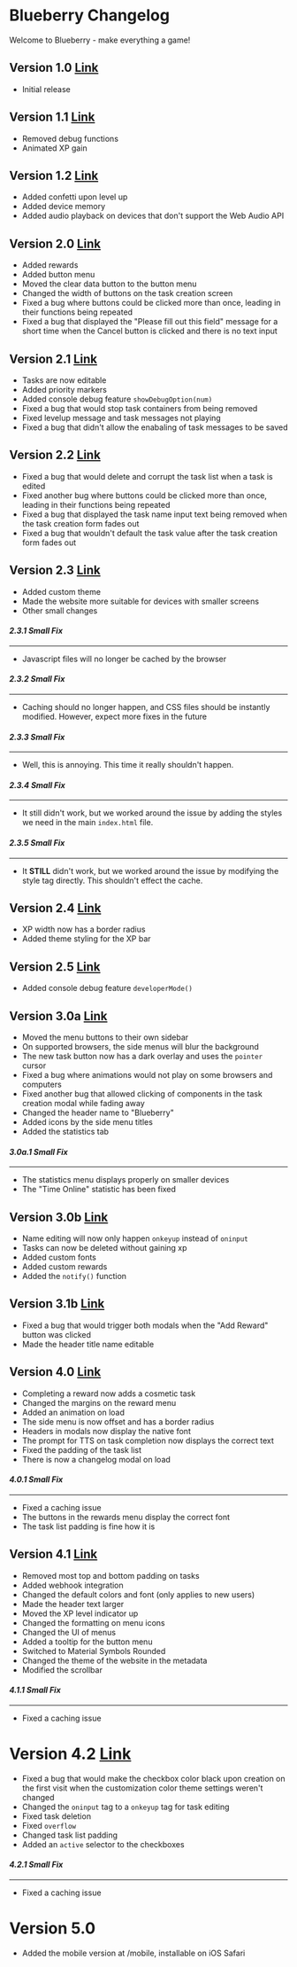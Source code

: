 # Blueberry Changelog
Welcome to Blueberry - make everything a game! 
## Version 1.0 [Link](https://github.com/KRZS-Services/Blueberry/tree/59d3ec504a5322ac5382874b4065e3a9aa0b44a4)
- Initial release
## Version 1.1 [Link](https://github.com/KRZS-Services/Blueberry/tree/6f6c9735b61637aefb19ad6fe3042a1b4241f7fb)
- Removed debug functions
- Animated XP gain
## Version 1.2 [Link](https://github.com/KRZS-Services/Blueberry/tree/56607059ef5362f92531d33717650d1488179e9f)
- Added confetti upon level up
- Added device memory
- Added audio playback on devices that don't support the Web Audio API
## Version 2.0 [Link](https://github.com/KRZS-Services/Blueberry/tree/fc9e54a6cd0bc59476c8f0a6efb94a44c555d23a)
- Added rewards
- Added button menu
- Moved the clear data button to the button menu
- Changed the width of buttons on the task creation screen
- Fixed a bug where buttons could be clicked more than once, leading in their functions being repeated
- Fixed a bug that displayed the "Please fill out this field" message for a short time when the Cancel button is clicked and there is no text input
## Version 2.1 [Link](https://github.com/KRZS-Services/Blueberry/tree/9fc3776be4e23ecff32e4a41501610d5853124df)
- Tasks are now editable
- Added priority markers
- Added console debug feature `showDebugOption(num)`
- Fixed a bug that would stop task containers from being removed
- Fixed levelup message and task messages not playing
- Fixed a bug that didn't allow the enabaling of task messages to be saved
## Version 2.2 [Link](https://github.com/KRZS-Services/Blueberry/tree/19db45396b9bf1263f1026325a82e2b3ded1351b)
- Fixed a bug that would delete and corrupt the task list when a task is edited
- Fixed another bug where buttons could be clicked more than once, leading in their functions being repeated
- Fixed a bug that displayed the task name input text being removed when the task creation form fades out
- Fixed a bug that wouldn't default the task value after the task creation form fades out
## Version 2.3 [Link](https://github.com/KRZS-Services/Blueberry/tree/dd0ac279468e09a483b3c045301dd388ae590c40)
- Added custom theme
- Made the website more suitable for devices with smaller screens
- Other small changes
#### *2.3.1 Small Fix*
___
- Javascript files will no longer be cached by the browser
#### *2.3.2 Small Fix*
___
- Caching should no longer happen, and CSS files should be instantly modified. However, expect more fixes in the future
#### *2.3.3 Small Fix*
___
- Well, this is annoying. This time it really shouldn't happen.
#### *2.3.4 Small Fix*
___
- It still didn't work, but we worked around the issue by adding the styles we need in the main `index.html` file.
#### *2.3.5 Small Fix*
___
- It **STILL** didn't work, but we worked around the issue by modifying the style tag directly. This shouldn't effect the cache.
## Version 2.4 [Link](https://github.com/KRZS-Services/Blueberry/tree/ffb8d6a4a42996e680c582800ded9e96ddca54f8)
- XP width now has a border radius
- Added theme styling for the XP bar
## Version 2.5 [Link](https://github.com/KRZS-Services/Blueberry/tree/a7dcf8a11e6c1a035246bb54694bee99f3a3d74b)
- Added console debug feature `developerMode()`
## Version 3.0a [Link](https://github.com/KRZS-Services/Blueberry/tree/a0a220f63d2e17526a807e9f78463d050bf60f5e)
- Moved the menu buttons to their own sidebar
- On supported browsers, the side menus will blur the background
- The new task button now has a dark overlay and uses the `pointer` cursor
- Fixed a bug where animations would not play on some browsers and computers
- Fixed another bug that allowed clicking of components in the task creation modal while fading away
- Changed the header name to "Blueberry"
- Added icons by the side menu titles
- Added the statistics tab
#### *3.0a.1 Small Fix*
___
- The statistics menu displays properly on smaller devices
- The "Time Online" statistic has been fixed
## Version 3.0b [Link](https://github.com/KRZS-Services/Blueberry/tree/ba063d79b77f68c684f150f74bbde0dab5423218)
- Name editing will now only happen `onkeyup` instead of `oninput`
- Tasks can now be deleted without gaining xp
- Added custom fonts
- Added custom rewards
- Added the `notify()` function
## Version 3.1b [Link](https://github.com/KRZS-Services/Blueberry/tree/d6c86bc5b7e87a3181f76d45e5b722e03b1d88c0)
- Fixed a bug that would trigger both modals when the "Add Reward" button was clicked
- Made the header title name editable
## Version 4.0 [Link](https://github.com/KRZS-Services/Blueberry/tree/5d51e02e5fa26f71c49ffd9664066c43217a95c4)
- Completing a reward now adds a cosmetic task
- Changed the margins on the reward menu
- Added an animation on load
- The side menu is now offset and has a border radius
- Headers in modals now display the native font
- The prompt for TTS on task completion now displays the correct text
- Fixed the padding of the task list
- There is now a changelog modal on load
#### *4.0.1 Small Fix*
___
- Fixed a caching issue
- The buttons in the rewards menu display the correct font
- The task list padding is fine how it is
## Version 4.1 [Link](https://github.com/KRZS-Services/Blueberry/tree/d2a285a6bada258d5750af9a1e0d85d756a0dd9c)
- Removed most top and bottom padding on tasks
- Added webhook integration
- Changed the default colors and font (only applies to new users)
- Made the header text larger
- Moved the XP level indicator up
- Changed the formatting on menu icons
- Changed the UI of menus
- Added a tooltip for the button menu
- Switched to Material Symbols Rounded
- Changed the theme of the website in the metadata
- Modified the scrollbar
#### *4.1.1 Small Fix*
___
- Fixed a caching issue
# Version 4.2 [Link](https://github.com/KRZS-Services/Blueberry/tree/faecb448ed23f43beff03494830ce02e620bbfbd)
- Fixed a bug that would make the checkbox color black upon creation on the first visit when the customization color theme settings weren't changed
- Changed the `oninput` tag to a `onkeyup` tag for task editing
- Fixed task deletion
- Fixed `overflow`
- Changed task list padding
- Added an `active` selector to the checkboxes
#### *4.2.1 Small Fix*
___
- Fixed a caching issue
# Version 5.0
- Added the mobile version at /mobile, installable on iOS Safari